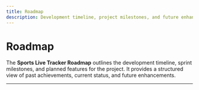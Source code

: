 ```yaml
---
title: Roadmap
description: Development timeline, project milestones, and future enhancements for Sports Live Tracker.
---
```



# Roadmap

The **Sports Live Tracker Roadmap** outlines the development timeline, sprint milestones, and planned features for the project. It provides a structured view of past achievements, current status, and future enhancements.

---
<!--
## 1. Development Timeline & Sprints

| Sprint | Duration | Focus Area | Key Deliverables |
|--------|----------|------------|-----------------|
| 1      | Week 1-2 | Project Setup & Design | - GitHub repo setup<br>- CI/CD configuration<br>- Wireframes & system diagrams<br>- Initial architecture documentation |
| 2      | Week 3-4 | Authentication & User Management | - Login/signup flows with Clerk<br>- Role-based access (Admin/User)<br>- Database integration for users |
| 3      | Week 5-6 | Core Features | - Live score input and updates<br>- Dashboard for viewers<br>- Event feed and match timeline |
| 4      | Week 7-8 | API & Backend Enhancements | - REST API endpoints<br>- Real-time updates with WebSockets<br>- Caching and optimization |
| 5      | Week 9-10 | Testing & QA | - Unit and integration tests<br>- Frontend usability testing<br>- Bug fixing and documentation refinement |
| 6      | Week 11-12 | Deployment & Final Review | - Render deployment<br>- Azure container deployment (optional)<br>- Final stakeholder review & feedback incorporation |

---

## 2. Achievements Per Sprint

- **Sprint 1:** Project scaffolding completed, wireframes and system diagrams finalized.  
- **Sprint 2:** Authentication fully implemented; protected routes working.  
- **Sprint 3:** Core live match features functional; event feed and match viewer working.  
- **Sprint 4:** APIs tested and optimized; WebSocket updates live.  
- **Sprint 5:** All critical bugs resolved; testing reports documented.  
- **Sprint 6:** Deployment successful; project documentation completed.

---

## 3. Future Enhancements

- **Advanced Analytics:** Player stats analysis, heatmaps, and match predictions.  
- **Mobile Optimization:** Progressive Web App (PWA) support for mobile viewers.  
- **Notifications & Alerts:** Real-time notifications for favorite teams and events.  
- **Third-Party Integrations:** Integration with social media and streaming platforms.  
- **Enhanced Admin Tools:** Bulk match creation, reporting dashboards, and export features.  
- **CI/CD Automation:** Automatic tests, linting, and deployment on push to main branch.

---

## 4. Visual Roadmap (Timeline)

```text
Sprint 1 ── Sprint 2 ── Sprint 3 ── Sprint 4 ──
  |          |          |          |          |          |
Setup &   Auth &     Core       Backend    Testing   Deployment &
Design    User Mgmt  Features   Enhancements & QA      Review
-->
